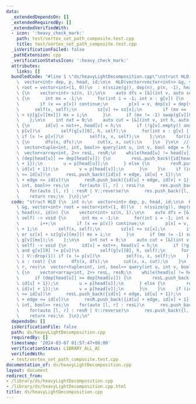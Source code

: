 ```yaml
---
data:
  _extendedDependsOn: []
  _extendedRequiredBy: []
  _extendedVerifiedWith:
  - icon: ':heavy_check_mark:'
    path: test/vertex_set_path_composite.test.cpp
    title: test/vertex_set_path_composite.test.cpp
  _isVerificationFailed: false
  _pathExtension: cpp
  _verificationStatusIcon: ':heavy_check_mark:'
  attributes:
    links: []
  bundledCode: "#line 1 \"ds/heavyLightDecomposition.cpp\"\nstruct HLD {\n  int n;\n\
    \  vector<int> dep, p, head, id;\n\n  HLD(vector<vector<int>> &g, vector<int>\
    \ root = vector<int>(1, 0))\n  : n(ssize(g)), dep(n), p(n, -1), head(n), id(n)\
    \ {\n    vector<int> sz(n, 1);\n\n    auto dfs = [&](int v, auto self) -> void\
    \ {\n      int mx = -1;\n      for(int i = -1; int x : g[v]) {\n        i++;\n\
    \        if (x == p[v]) continue;\n        p[x] = v, dep[x] = dep[v] + 1;\n  \
    \      self(x, self);\n        sz[v] += sz[x];\n        if (mx == -1 or sz[x]\
    \ > sz[g[v][mx]]) mx = i;\n      }\n      if (mx != -1) swap(g[v][0], g[v][mx]);\n\
    \    };\n\n    int nxt = 0;\n    auto cut = [&](int v, int h, auto self) -> void\
    \ {\n      id[v] = nxt++, head[v] = h;\n      if (!g[v].empty() and g[v][0] !=\
    \ p[v])\n        self(g[v][0], h, self);\n      for(int x : g[v] | V::drop(1))\
    \ if (x != p[v])\n          self(x, x, self);\n    };\n\n    for(int x : root)\
    \ {\n      dfs(x, dfs);\n      cut(x, x, cut);\n    }\n  }\n\n  //(l, r, rev)\n\
    \  vector<tuple<int, int, bool>> query(int u, int v, bool edge = false) {\n  \
    \  vector<array<int, 2>> resL, resR;\n    while(head[u] != head[v]) {\n      if\
    \ (dep[head[u]] >= dep[head[v]]) {\n        resL.push_back({id[head[u]], id[u]\
    \ + 1});\n        u = p[head[u]];\n      } else {\n        resR.push_back({id[head[v]],\
    \ id[v] + 1});\n        v = p[head[v]];\n      }\n    }\n    if (id[v] + edge\
    \ <= id[u])\n      resL.push_back({id[v] + edge, id[u] + 1});\n    else if (id[u]\
    \ + edge <= id[v])\n      resR.push_back({id[u] + edge, id[v] + 1});\n    vector<tuple<int,\
    \ int, bool>> res;\n    for(auto [l, r] : resL)\n      res.push_back({l, r, true});\n\
    \    for(auto [l, r] : resR | V::reverse)\n      res.push_back({l, r, false});\n\
    \    return res;\n  }\n};\n"
  code: "struct HLD {\n  int n;\n  vector<int> dep, p, head, id;\n\n  HLD(vector<vector<int>>\
    \ &g, vector<int> root = vector<int>(1, 0))\n  : n(ssize(g)), dep(n), p(n, -1),\
    \ head(n), id(n) {\n    vector<int> sz(n, 1);\n\n    auto dfs = [&](int v, auto\
    \ self) -> void {\n      int mx = -1;\n      for(int i = -1; int x : g[v]) {\n\
    \        i++;\n        if (x == p[v]) continue;\n        p[x] = v, dep[x] = dep[v]\
    \ + 1;\n        self(x, self);\n        sz[v] += sz[x];\n        if (mx == -1\
    \ or sz[x] > sz[g[v][mx]]) mx = i;\n      }\n      if (mx != -1) swap(g[v][0],\
    \ g[v][mx]);\n    };\n\n    int nxt = 0;\n    auto cut = [&](int v, int h, auto\
    \ self) -> void {\n      id[v] = nxt++, head[v] = h;\n      if (!g[v].empty()\
    \ and g[v][0] != p[v])\n        self(g[v][0], h, self);\n      for(int x : g[v]\
    \ | V::drop(1)) if (x != p[v])\n          self(x, x, self);\n    };\n\n    for(int\
    \ x : root) {\n      dfs(x, dfs);\n      cut(x, x, cut);\n    }\n  }\n\n  //(l,\
    \ r, rev)\n  vector<tuple<int, int, bool>> query(int u, int v, bool edge = false)\
    \ {\n    vector<array<int, 2>> resL, resR;\n    while(head[u] != head[v]) {\n\
    \      if (dep[head[u]] >= dep[head[v]]) {\n        resL.push_back({id[head[u]],\
    \ id[u] + 1});\n        u = p[head[u]];\n      } else {\n        resR.push_back({id[head[v]],\
    \ id[v] + 1});\n        v = p[head[v]];\n      }\n    }\n    if (id[v] + edge\
    \ <= id[u])\n      resL.push_back({id[v] + edge, id[u] + 1});\n    else if (id[u]\
    \ + edge <= id[v])\n      resR.push_back({id[u] + edge, id[v] + 1});\n    vector<tuple<int,\
    \ int, bool>> res;\n    for(auto [l, r] : resL)\n      res.push_back({l, r, true});\n\
    \    for(auto [l, r] : resR | V::reverse)\n      res.push_back({l, r, false});\n\
    \    return res;\n  }\n};\n"
  dependsOn: []
  isVerificationFile: false
  path: ds/heavyLightDecomposition.cpp
  requiredBy: []
  timestamp: '2024-03-07 01:57:47+08:00'
  verificationStatus: LIBRARY_ALL_AC
  verifiedWith:
  - test/vertex_set_path_composite.test.cpp
documentation_of: ds/heavyLightDecomposition.cpp
layout: document
redirect_from:
- /library/ds/heavyLightDecomposition.cpp
- /library/ds/heavyLightDecomposition.cpp.html
title: ds/heavyLightDecomposition.cpp
---
```

